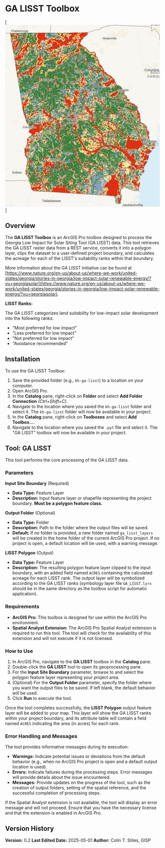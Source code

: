 # GA LISST Toolbox

[![The GA LISST Data](pics/lisst_thumbnail.png)]

## Overview

The **GA LISST Toolbox** is an ArcGIS Pro toolbox designed to process the Georgia Low Impact for Solar Siting Tool (GA LISST) data. This tool retrieves the GA LISST raster data from a REST service, converts it into a polygon layer, clips the dataset to a user-defined project boundary, and calculates the acreage for each of the LISST's suitability ranks within that boundary.

More information about the GA LISST initiative can be found at [https://www.nature.org/en-us/about-us/where-we-work/united-states/georgia/stories-in-georgia/low-impact-solar-renewable-energy/?vu=georgiasolar](https://www.nature.org/en-us/about-us/where-we-work/united-states/georgia/stories-in-georgia/low-impact-solar-renewable-energy/?vu=georgiasolar).

**LISST Ranks:**

The GA LISST categorizes land suitability for low-impact solar development into the following ranks:

-   "Most preferred for low impact"
-   "Less preferred for low impact"
-   "Not preferred for low impact"
-   "Avoidance recommended"

## Installation

To use the GA LISST Toolbox:

1.  Save the provided folder (e.g., `kh-ga-lisst`) to a location on your computer.
2.  Open ArcGIS Pro.
3.  In the **Catalog** pane, right-click on **Folder** and select **Add Folder Connection** *(Ctrl+Shift+C)*.
4.  Navigate to the location where you saved the `kh-ga-lisst` folder and select it. The `kh-ga-lisst` folder will now be available in your project.
5.  In the **Catalog** pane, right-click on **Toolboxes** and select **Add Toolbox...**.
6.  Navigate to the location where you saved the `.pyt` file and select it. The "GA LISST" toolbox will now be available in your project.

## Tool: GA LISST

This tool performs the core processing of the GA LISST data.

### Parameters

**Input Site Boundary**
(Required)

-   **Data Type:** Feature Layer
-   **Description:** Input feature layer or shapefile representing the project boundary. **Must be a polygon feature class.**

**Output Folder**
(Optional)

-   **Data Type:** Folder
-   **Description:** Path to the folder where the output files will be saved.
-   **Default:** If no folder is provided, a new folder named `ga_lisst_layers` will be created in the home folder of the current ArcGIS Pro project. If no project is open, a default location will be used, with a warning message.

**LISST Polygon**
(Output)

-   **Data Type:** Feature Layer
-   **Description:** The resulting polygon feature layer clipped to the input boundary, with an added field named `ACRES` containing the calculated acreage for each LISST rank. The output layer will be symbolized according to the GA LISST ranks (symbology layer file `GA_LISST.lyrx` should be in the same directory as the toolbox script for automatic application).

### Requirements

-   **ArcGIS Pro:** This toolbox is designed for use within the ArcGIS Pro environment.
-   **Spatial Analyst Extension:** The ArcGIS Pro Spatial Analyst extension is required to run this tool. The tool will check for the availability of this extension and will not execute if it is not licensed.

### How to Use

1.  In ArcGIS Pro, navigate to the **GA LISST** toolbox in the **Catalog** pane.
2.  Double-click the **GA LISST** tool to open its geoprocessing pane.
3.  For the **Input Site Boundary** parameter, browse to and select the polygon feature layer representing your project area.
4.  (Optional) For the **Output Folder** parameter, specify the folder where you want the output files to be saved. If left blank, the default behavior will be used.
5.  Click **Run** to execute the tool.

Once the tool completes successfully, the **LISST Polygon** output feature layer will be added to your map. This layer will show the GA LISST ranks within your project boundary, and its attribute table will contain a field named `ACRES` indicating the area (in acres) for each rank.

### Error Handling and Messages

The tool provides informative messages during its execution:

-   **Warnings:** Indicate potential issues or deviations from the default behavior (e.g., when no ArcGIS Pro project is open and a default output location is used).
-   **Errors:** Indicate failures during the processing steps. Error messages will provide details about the issue encountered.
-   **Messages:** Provide updates on the progress of the tool, such as the creation of output folders, setting of the spatial reference, and the successful completion of processing steps.

If the Spatial Analyst extension is not available, the tool will display an error message and will not proceed. Ensure that you have the necessary license and that the extension is enabled in ArcGIS Pro.

## Version History

**Version:** 0.2
**Last Edited Date:** 2025-05-01
**Author:** Colin T. Stiles, GISP